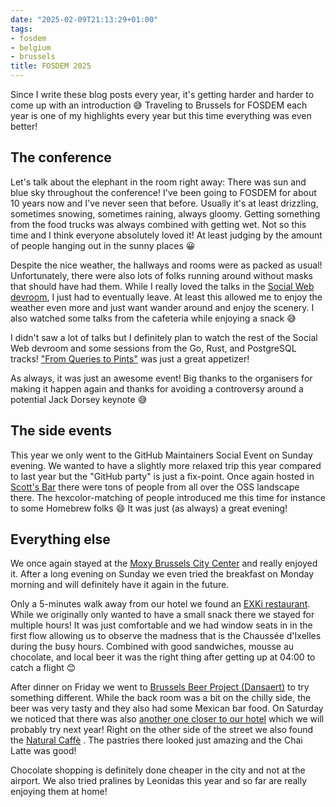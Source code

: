 ```yaml
---
date: "2025-02-09T21:13:29+01:00"
tags:
- fosdem
- belgium
- brussels
title: FOSDEM 2025
---
```


Since I write these blog posts every year, it's getting harder and harder to come up with an introduction 😅 Traveling to Brussels for FOSDEM each year is one of my highlights every year but this time everything was even better!
## The conference

Let's talk about the elephant in the room right away: There was sun and blue sky throughout the conference! I've been going to FOSDEM for about 10 years now and I've never seen that before. Usually it's at least drizzling, sometimes snowing, sometimes raining, always gloomy. Getting something from the food trucks was always combined with getting wet. Not so this time and I think everyone absolutely loved it! At least judging by the amount of people hanging out in the sunny places 😀

Despite the nice weather, the hallways and rooms were as packed as usual! Unfortunately, there were also lots of folks running around without masks that should have had them. While I really loved the talks in the [Social Web devroom](https://fosdem.org/2025/schedule/track/social-web/), I just had to eventually leave. At least this allowed me to enjoy the weather even more and just want wander around and enjoy the scenery. I also watched some talks from the cafeteria while enjoying a snack 😅

I didn't saw a lot of talks but I definitely plan to watch the rest of the Social Web devroom and some sessions from the Go, Rust, and PostgreSQL tracks! ["From Queries to Pints"](https://fosdem.org/2025/schedule/event/fosdem-2025-5531-from-queries-to-pints-building-a-beer-recommendation-system-with-pgvector/) was just a great appetizer!

As always, it was just an awesome event! Big thanks to the organisers for making it happen again and thanks for avoiding a controversy around a potential Jack Dorsey keynote 😅

## The side events

This year we only went to the GitHub Maintainers Social Event on Sunday evening. We wanted to have a slightly more relaxed trip this year compared to last year but the "GitHub party" is just a fix-point. Once again hosted in [Scott's Bar](https://www.scottsbarbrussels.com/) there were tons of people from all over the OSS landscape there. The hexcolor-matching of people introduced me this time for instance to some Homebrew folks 😄 It was just (as always) a great evening!

## Everything else

We once again stayed at the [Moxy Brussels City Center](https://zerokspot.com/weblog/2024/02/18/review-moxy-brussels-city-center/) and really enjoyed it. After a long evening on Sunday we even tried the breakfast on Monday morning and will definitely have it again in the future.

Only a 5-minutes walk away from our hotel we found an [EXKi restaurant](https://en.wikipedia.org/wiki/EXKi). While we originally only wanted to have a small snack there we stayed for multiple hours! It was just comfortable and we had window seats in in the first flow allowing us to observe the madness that is the Chaussée d'Ixelles during the busy hours. Combined with good sandwiches, mousse au chocolate, and local beer it was the right thing after getting up at 04:00 to catch a flight 😊

After dinner on Friday we went to [Brussels Beer Project (Dansaert)](https://beerproject.be/pages/dansaert-taproom) to try something different. While the back room was a bit on the chilly side, the beer was very tasty and they also had some Mexican bar food. On Saturday we noticed that there was also [another one closer to our hotel](https://beerproject.be/pages/bailli-taproom) which we will probably try next year! Right on the other side of the street we also found the [Natural Caffè](https://naturalcaffe.com/en) . The pastries there looked just amazing and the Chai Latte was good!

Chocolate shopping is definitely done cheaper in the city and not at the airport. We also tried pralines by Leonidas this year and so far are really enjoying them at home!
